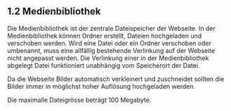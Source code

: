 
<a name="1-2-medienbibliothek">1.2 Medienbibliothek</a>
-------

Die Medienbibliothek ist der zentrale Dateispeicher der Webseite. In der Medienbibliothek können Ordner erstellt, Dateien hochgeladen und verschoben werden. Wird eine Datei oder ein Ordner verschoben oder umbenannt, muss eine allfällig bestehende Verlinkung auf der Webseite nicht angepasst werden. Die Verlinkung einer in der Medienbibliothek abgelegt Datei funktioniert unabhängig vom Speicherort der Datei.

Da die Webseite Bilder automatisch verkleinert und zuschneidet sollten die Bilder immer in möglichst hoher Auflösung hochgeladen werden.

Die maximalle Dateigrösse beträgt 100 Megabyte.

